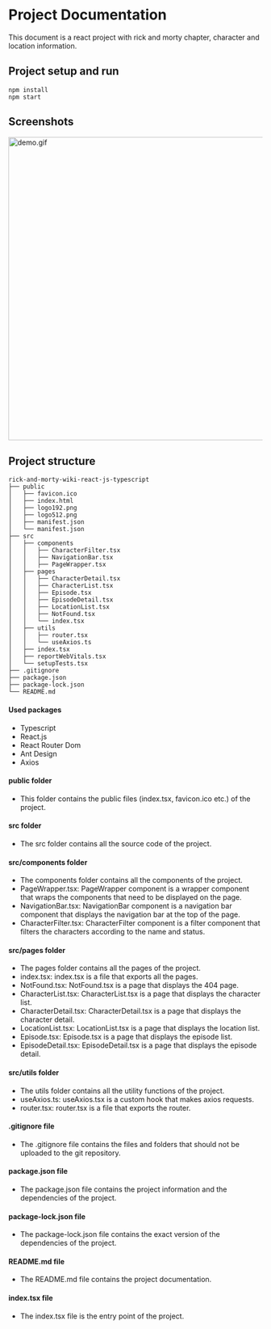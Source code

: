 # Project Documentation

This document is a react project with rick and morty chapter, character and location information.

## Project setup and run

```
npm install
npm start
```

## Screenshots
<img src="screenshots/demo.gif" width="600" alt="demo.gif"/>


## Project structure

```
rick-and-morty-wiki-react-js-typescript
├── public
│   ├── favicon.ico
│   ├── index.html
│   ├── logo192.png
│   ├── logo512.png
│   ├── manifest.json
│   └── manifest.json
├── src
│   ├── components
│   │   ├── CharacterFilter.tsx
│   │   ├── NavigationBar.tsx
│   │   ├── PageWrapper.tsx
│   ├── pages
│   │   ├── CharacterDetail.tsx
│   │   ├── CharacterList.tsx
│   │   ├── Episode.tsx
│   │   ├── EpisodeDetail.tsx
│   │   ├── LocationList.tsx
│   │   ├── NotFound.tsx
│   │   └── index.tsx
│   ├── utils
│   │   ├── router.tsx
│   │   └── useAxios.ts
│   ├── index.tsx
│   ├── reportWebVitals.tsx
│   └── setupTests.tsx
├── .gitignore
├── package.json
├── package-lock.json
└── README.md
```

#### Used packages
* Typescript
* React.js
* React Router Dom
* Ant Design
* Axios


#### public folder
* This folder contains the public files (index.tsx, favicon.ico etc.) of the project.

#### src folder
* The src folder contains all the source code of the project.

#### src/components folder
* The components folder contains all the components of the project.
* PageWrapper.tsx: PageWrapper component is a wrapper component that wraps the components that need to be displayed on
  the page.
* NavigationBar.tsx: NavigationBar component is a navigation bar component that displays the navigation bar at the top of
  the page.
* CharacterFilter.tsx: CharacterFilter component is a filter component that filters the characters according to the name
  and status.

#### src/pages folder
* The pages folder contains all the pages of the project.
* index.tsx: index.tsx is a file that exports all the pages.
* NotFound.tsx: NotFound.tsx is a page that displays the 404 page.
* CharacterList.tsx: CharacterList.tsx is a page that displays the character list.
* CharacterDetail.tsx: CharacterDetail.tsx is a page that displays the character detail.
* LocationList.tsx: LocationList.tsx is a page that displays the location list.
* Episode.tsx: Episode.tsx is a page that displays the episode list.
* EpisodeDetail.tsx: EpisodeDetail.tsx is a page that displays the episode detail.

#### src/utils folder
* The utils folder contains all the utility functions of the project.
* useAxios.ts: useAxios.tsx is a custom hook that makes axios requests.
* router.tsx: router.tsx is a file that exports the router.

#### .gitignore file
* The .gitignore file contains the files and folders that should not be uploaded to the git repository.

#### package.json file
* The package.json file contains the project information and the dependencies of the project.

#### package-lock.json file
* The package-lock.json file contains the exact version of the dependencies of the project.

#### README.md file
* The README.md file contains the project documentation.

#### index.tsx file
* The index.tsx file is the entry point of the project.
